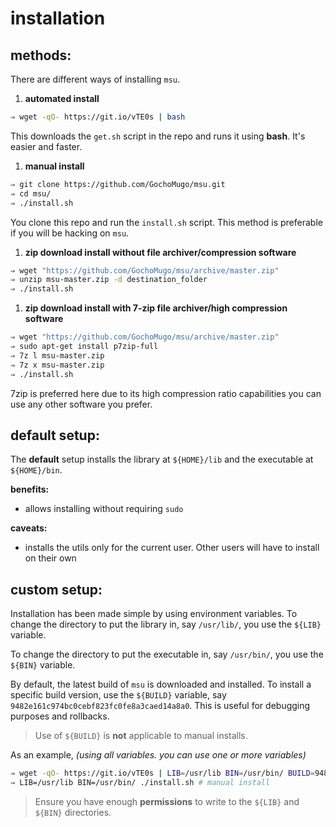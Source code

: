 
# installation

## methods:

There are different ways of installing `msu`.

1. **automated install**

  ```bash
  ⇒ wget -qO- https://git.io/vTE0s | bash
  ```

  This downloads the `get.sh` script in the repo and runs it using **bash**. It's easier and faster.

1. **manual install**

  ```bash
  ⇒ git clone https://github.com/GochoMugo/msu.git
  ⇒ cd msu/
  ⇒ ./install.sh
  ```

  You clone this repo and run the `install.sh` script. This method is preferable if you will be hacking on `msu`.
  
1. **zip download install without file archiver/compression software**
 
  ```bash
  ⇒ wget "https://github.com/GochoMugo/msu/archive/master.zip"
  ⇒ unzip msu-master.zip -d destination_folder
  ⇒ ./install.sh
  ```
 		 
1. **zip download install with 7-zip file archiver/high compression software**
 
  ```bash
  ⇒ wget "https://github.com/GochoMugo/msu/archive/master.zip"
  ⇒ sudo apt-get install p7zip-full
  ⇒ 7z l msu-master.zip
  ⇒ 7z x msu-master.zip
  ⇒ ./install.sh
  ```
  
  7zip is preferred here due to its high compression ratio capabilities you can use any other software you prefer.


## default setup:

The **default** setup installs the library at `${HOME}/lib` and the executable at `${HOME}/bin`.

**benefits:**

* allows installing without requiring `sudo`


**caveats:**

* installs the utils only for the current user. Other users will have to install on their own


## custom setup:

Installation has been made simple by using environment variables. To change the directory to put the library in, say `/usr/lib/`, you use the `${LIB}` variable.

To change the directory to put the executable in, say `/usr/bin/`, you use the `${BIN}` variable.

By default, the latest build of `msu` is downloaded and installed. To install a specific build version, use the `${BUILD}` variable, say `9482e161c974bc0cebf823fc0fe8a3caed14a8a0`. This is useful for debugging purposes and rollbacks.

> Use of `${BUILD}` is **not** applicable to manual installs.

As an example, *(using all variables. you can use one or more variables)*

```bash
⇒ wget -qO- https://git.io/vTE0s | LIB=/usr/lib BIN=/usr/bin/ BUILD=9482e161c974bc0cebf823fc0fe8a3caed14a8a0 bash # automated install
⇒ LIB=/usr/lib BIN=/usr/bin/ ./install.sh # manual install
```

> Ensure you have enough **permissions** to write to the `${LIB}` and `${BIN}` directories.
